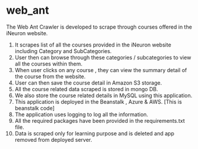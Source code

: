 # web_ant

The Web Ant Crawler is developed to scrape through courses offered in the iNeuron website.

1. It scrapes list of all the courses provided in the iNeuron website including Category and SubCategories.
2. User then can browse through these categories / subcategories to view all the courses within them.
3. When user clicks on any course , they can view the summary detail of the course from the website.
4. User can then save the course detail in Amazon S3 storage.
5. All the course related data scraped is stored in mongo DB.
6. We also store the course related details in MySQL using this application.
7. This application is deployed in the Beanstalk , Azure & AWS. [This is beanstalk code]
8. The application uses logging to log all the information.
9. All the required packages have been provided in the requirements.txt file.
10. Data is scraped only for learning purpose and is deleted and app removed from deployed server.


